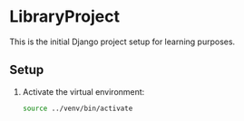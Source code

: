 # LibraryProject

This is the initial Django project setup for learning purposes.

## Setup

1. Activate the virtual environment:
   ```bash
   source ../venv/bin/activate

